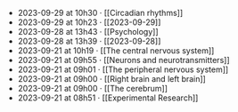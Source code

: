 - 2023-09-29 at 10h30 · [[Circadian rhythms]]
- 2023-09-29 at 10h23 · [[2023-09-29]]
- 2023-09-28 at 13h43 · [[Psychology]]
- 2023-09-28 at 13h39 · [[2023-09-28]]
- 2023-09-21 at 10h19 · [[The central nervous system]]
- 2023-09-21 at 09h55 · [[Neurons and neurotransmitters]]
- 2023-09-21 at 09h01 · [[The peripheral nervous system]]
- 2023-09-21 at 09h00 · [[Right brain and left brain]]
- 2023-09-21 at 09h00 · [[The cerebrum]]
- 2023-09-21 at 08h51 · [[Experimental Research]]
